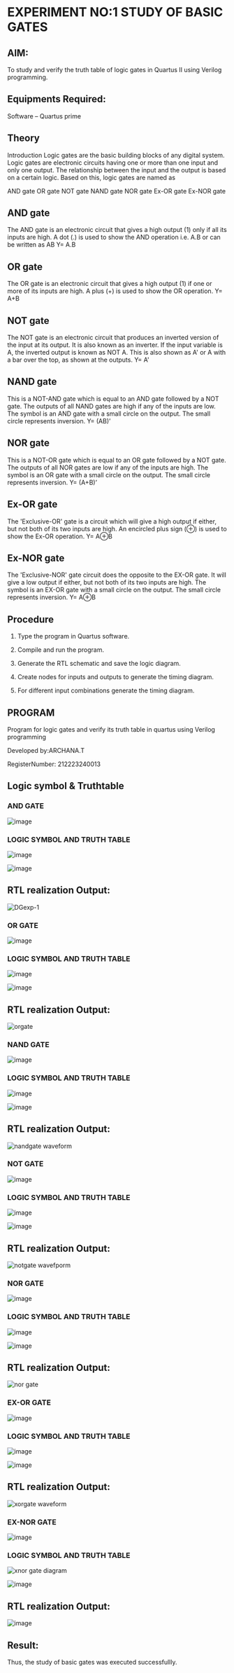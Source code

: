 # EXPERIMENT NO:1 STUDY OF BASIC GATES
## AIM:

To study and verify the truth table of logic gates in Quartus II using Verilog programming.

## Equipments Required:

Software – Quartus prime 

## Theory

Introduction Logic gates are the basic building blocks of any digital system. Logic gates are electronic circuits having one or more than one input and only one output. The relationship between the input and the output is based on a certain logic. Based on this, logic gates are named as

AND gate OR gate NOT gate NAND gate NOR gate Ex-OR gate Ex-NOR gate

## AND gate

The AND gate is an electronic circuit that gives a high output (1) only if all its inputs are high. A dot (.) is used to show the AND operation i.e. A.B or can be written as AB
Y= A.B

## OR gate

The OR gate is an electronic circuit that gives a high output (1) if one or more of its inputs are high. A plus (+) is used to show the OR operation.
Y= A+B

## NOT gate

The NOT gate is an electronic circuit that produces an inverted version of the input at its output. It is also known as an inverter. If the input variable is A, the inverted output is known as NOT A. This is also shown as A' or A with a bar over the top, as shown at the outputs.
Y= A'

## NAND gate

This is a NOT-AND gate which is equal to an AND gate followed by a NOT gate. The outputs of all NAND gates are high if any of the inputs are low. The symbol is an AND gate with a small circle on the output. The small circle represents inversion.
Y= (AB)’

## NOR gate

This is a NOT-OR gate which is equal to an OR gate followed by a NOT gate. The outputs of all NOR gates are low if any of the inputs are high. The symbol is an OR gate with a small circle on the output. The small circle represents inversion.
Y= (A+B)’

## Ex-OR gate

The 'Exclusive-OR' gate is a circuit which will give a high output if either, but not both of its two inputs are high. An encircled plus sign (⊕) is used to show the Ex-OR operation.
Y= A⊕B

## Ex-NOR gate

The 'Exclusive-NOR' gate circuit does the opposite to the EX-OR gate. It will give a low output if either, but not both of its two inputs are high. The symbol is an EX-OR gate with a small circle on the output. The small circle represents inversion.
Y= A⊕B

## Procedure

1.	Type the program in Quartus software.

2.	Compile and run the program.

3.	Generate the RTL schematic and save the logic diagram.

4.	Create nodes for inputs and outputs to generate the timing diagram.

5.	For different input combinations generate the timing diagram.


## PROGRAM

Program for logic gates and verify its truth table in quartus using Verilog programming

 Developed by:ARCHANA.T
 
 RegisterNumber: 212223240013
 
## Logic symbol & Truthtable
### AND GATE
![image](https://github.com/ARCHANAT1305/study-of-basic-gates/assets/145975189/cb7bb724-8b45-40af-8405-9c563ccfbb45)

### LOGIC SYMBOL AND TRUTH TABLE
![image](https://github.com/ARCHANAT1305/study-of-basic-gates/assets/145975189/dd2dcf2d-b50a-4d9a-bcff-4559c857f185)

![image](https://github.com/ARCHANAT1305/study-of-basic-gates/assets/145975189/0b7606a2-7958-46c4-8dce-5e33d3a67f13)



## RTL realization Output:

![DGexp-1](https://github.com/ARCHANAT1305/study-of-basic-gates/assets/145975189/646e1b73-e358-414d-bd3d-af683b4fccc5)

### OR GATE
![image](https://github.com/ARCHANAT1305/study-of-basic-gates/assets/145975189/04af8cbf-f7c1-47cb-91f4-7b22bb69d306)

### LOGIC SYMBOL AND TRUTH TABLE
![image](https://github.com/ARCHANAT1305/study-of-basic-gates/assets/145975189/b91cf740-feeb-4fad-a526-fdcf0790e01f)

![image](https://github.com/ARCHANAT1305/study-of-basic-gates/assets/145975189/6a13234f-72c9-412f-8fe4-dec27258d9a8)

## RTL realization Output:
![orgate](https://github.com/ARCHANAT1305/study-of-basic-gates/assets/145975189/f356d5ca-08f3-4a20-beb2-700636a675f3)

### NAND GATE
![image](https://github.com/ARCHANAT1305/study-of-basic-gates/assets/145975189/e0e774a6-675a-4ae5-8c88-4dd038d2d2d9)

### LOGIC SYMBOL AND TRUTH TABLE
![image](https://github.com/ARCHANAT1305/study-of-basic-gates/assets/145975189/96009bf3-ca80-4f9e-a78c-fdd8a24cfc1f)

![image](https://github.com/ARCHANAT1305/study-of-basic-gates/assets/145975189/cf17b691-fdc6-4c12-8e54-8f86144595a9)

## RTL realization Output:
![nandgate waveform](https://github.com/ARCHANAT1305/study-of-basic-gates/assets/145975189/17c61d09-8683-4412-a849-4a42ea63ac13)

### NOT GATE
![image](https://github.com/ARCHANAT1305/study-of-basic-gates/assets/145975189/79d2b7e8-2589-4ebd-a565-7e8ab093bd8a)

### LOGIC SYMBOL AND TRUTH TABLE
![image](https://github.com/ARCHANAT1305/study-of-basic-gates/assets/145975189/117a8e9d-8560-45b5-8dfc-a60ab13e5c91)

![image](https://github.com/ARCHANAT1305/study-of-basic-gates/assets/145975189/85372843-11e7-4c72-9c72-f7d717880eb3)

## RTL realization Output:
![notgate wavefporm](https://github.com/ARCHANAT1305/study-of-basic-gates/assets/145975189/e38ab851-d647-41b7-b7de-2997e27fcd35)

### NOR GATE

![image](https://github.com/ARCHANAT1305/study-of-basic-gates/assets/145975189/4715b206-b384-4531-98db-0d9d21c0a1e0)

### LOGIC SYMBOL AND TRUTH TABLE
![image](https://github.com/ARCHANAT1305/study-of-basic-gates/assets/145975189/c2a6b7a1-77f5-4cdd-a1ae-ad71c2fd0805)

![image](https://github.com/ARCHANAT1305/study-of-basic-gates/assets/145975189/8f6f5031-5c48-47ba-8441-553f40c1fab0)


## RTL realization Output:
![nor gate](https://github.com/ARCHANAT1305/study-of-basic-gates/assets/145975189/4d5c8295-caad-4a6f-ba36-591cc57c33e4)

### EX-OR GATE
![image](https://github.com/ARCHANAT1305/study-of-basic-gates/assets/145975189/62794195-059b-4a3b-9770-016116dc8dcd)

### LOGIC SYMBOL AND TRUTH TABLE
![image](https://github.com/ARCHANAT1305/study-of-basic-gates/assets/145975189/6fb964da-a49c-4c58-b44d-53ec5fffe766)

![image](https://github.com/ARCHANAT1305/study-of-basic-gates/assets/145975189/880d416c-56e1-49c5-be41-b97c5a0c7bfa)

## RTL realization Output:

![xorgate waveform](https://github.com/ARCHANAT1305/study-of-basic-gates/assets/145975189/2dece152-fdd1-4827-8e8f-ba05a7f87a11)

### EX-NOR GATE
![image](https://github.com/ARCHANAT1305/study-of-basic-gates/assets/145975189/0f097a73-285a-4477-aca5-79ad9462a4ce)

### LOGIC SYMBOL AND TRUTH TABLE
![xnor gate diagram](https://github.com/ARCHANAT1305/study-of-basic-gates/assets/145975189/7351e5b4-6475-402a-b7f0-ba8077ff6151)

![image](https://github.com/ARCHANAT1305/study-of-basic-gates/assets/145975189/87155193-516b-49b8-a202-167578e943e8)

## RTL realization Output:
![image](https://github.com/ARCHANAT1305/study-of-basic-gates/assets/145975189/1e994fb0-6b75-4bdb-8636-2d7edc098582)

## Result:
Thus, the study of basic gates was executed successfullly.


